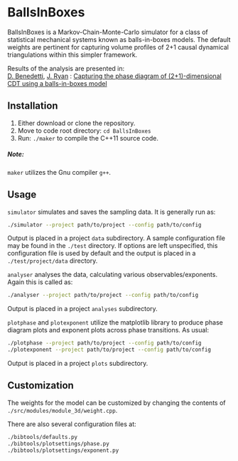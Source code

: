 # BallsInBoxes

BallsInBoxes is a Markov-Chain-Monte-Carlo simulator for a class of statistical mechanical systems known as
balls-in-boxes models.  The default weights are pertinent for capturing volume
profiles of 2+1 causal dynamical triangulations within this simpler framework.

Results of the analysis are presented in:  
[D. Benedetti](https://sites.google.com/site/dariobene/), [J. Ryan](https://github.com/octaexon) : 
[Capturing the phase diagram of (2+1)-dimensional CDT using a balls-in-boxes model](https://arxiv.org/abs/1612.09533)


## Installation

1. Either download or clone the repository.
2. Move to code root directory: `cd BallsInBoxes`
3. Run: `./maker`
to compile the C++11 source code. 

##### Note: 
`maker` utilizes the Gnu compiler `g++`.

## Usage

`simulator` simulates and saves the sampling data. It is generally run as:
```bash
./simulator --project path/to/project --config path/to/config
```
Output is placed in a project `data` subdirectory.
A sample configuration file may be found in the `./test` directory. If options are
left unspecified, this configuration file is used by default and the output is
placed in a `./test/project/data` directory.

`analyser` analyses the data, calculating various observables/exponents. Again
this is called as:
```bash
./analyser --project path/to/project --config path/to/config
```
Output is placed in a project `analyses` subdirectory.


`plotphase` and `plotexponent` utilize the matplotlib library to produce phase
diagram plots and exponent plots across phase transitions.  As usual:
```bash
./plotphase --project path/to/project --config path/to/config
./plotexponent --project path/to/project --config path/to/config
```
Output is placed in a project `plots` subdirectory.

## Customization

The weights for the model can be customized by changing the contents of
`./src/modules/module_3d/weight.cpp`.

There are also several configuration files at:
```bash
./bibtools/defaults.py
./bibtools/plotsettings/phase.py
./bibtools/plotsettings/exponent.py
```
